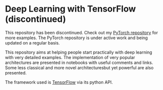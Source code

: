 # Deep Learning with TensorFlow (discontinued)

This repository has been discontinued. Check out my [PyTorch repository](https://github.com/benmyara/deeplearning-pytorch) for more examples. The PyTorch repository is under active work and being updated on a regular basis.

This repository aims at helping people start practically with deep learning with very detailed examples. The implementation of very popular architectures are presented in notebooks with useful comments and links. Some less classical and more novel architecturesbut yet powerful are also presented.

The framework used is [TensorFlow](https://github.com/tensorflow/tensorflow) via its python API.
